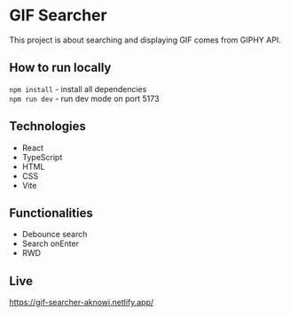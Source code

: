 # GIF Searcher

This project is about searching and displaying GIF comes from GIPHY API.

## How to run locally

`npm install` - install all dependencies  
`npm run dev` - run dev mode on port 5173

## Technologies

- React
- TypeScript
- HTML
- CSS
- Vite

## Functionalities

- Debounce search
- Search onEnter
- RWD

## Live

https://gif-searcher-aknowi.netlify.app/
